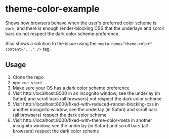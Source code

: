 # theme-color-example

Shows how browsers behave when the user's preferred color scheme is <code>dark</code>, and there is enough render-blocking CSS that the underlays and scroll bars do not respect the dark color scheme preference.

Also shows a solution to the issue using the `<meta name="theme-color" content="..." />` tag.

## Usage

1. Clone the repo
2. `npm run start`
3. Make sure your OS has a dark color scheme preference
4. Visit http://localhost:8000 in an incognito window, see the underlay (in Safari) and scroll bars (all browsers) not respect the dark color scheme
5. Visit http://localhost:8000/fixed-with-reduced-render-blocking-css in another incognito window, see the underlay (in Safari) and scroll bars (all browsers) respect the dark color scheme
6. Visit http://localhost:8000/fixed-with-theme-color-meta in another incognito window, see the underlay (in Safari) and scroll bars (all browsers) respect the dark color scheme
